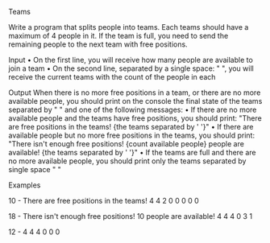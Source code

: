 Teams

Write a program that splits people into teams. Each teams should have a maximum of 4 people in it. If the team is full, you need to send the remaining people to the next team with free positions.

Input • On the first line, you will receive how many people are available to join a team • On the second line, separated by a single space: " ", you will receive the current teams with the count of the people in each

Output When there is no more free positions in a team, or there are no more available people, you should print on the console the final state of the teams separated by " " and one of the following messages: • If there are no more available people and the teams have free positions, you should print: "There are free positions in the teams! {the teams separated by ' '}" • If there are available people but no more free positions in the teams, you should print: "There isn't enough free positions! {count available people} people are available! {the teams separated by ' '}" • If the teams are full and there are no more available people, you should print only the teams separated by single space " "

Examples

10 - There are free positions in the teams! 4 4 2 0 0 0 0 0

18 - There isn't enough free positions! 10 people are available! 4 4 4 0 3 1

12 - 4 4 4 0 0 0
